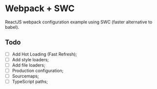# Webpack + SWC

ReactJS webpack configuration example using SWC (faster alternative to babel).

## Todo

- [ ] Add Hot Loading (Fast Refresh);
- [ ] Add style loaders;
- [ ] Add file loaders;
- [ ] Production configuration;
- [ ] Sourcemaps;
- [ ] TypeScript paths;